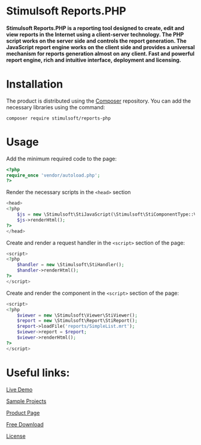 # Stimulsoft Reports.PHP

#### Stimulsoft Reports.PHP is a reporting tool designed to create, edit and view reports in the Internet using a client-server technology. The PHP script works on the server side and controls the report generation. The JavaScript report engine works on the client side and provides a universal mechanism for reports generation almost on any client. Fast and powerful report engine, rich and intuitive interface, deployment and licensing.

# Installation
The product is distributed using the [Composer](https://getcomposer.org/) repository. You can add the necessary libraries using the command:

```
composer require stimulsoft/reports-php
```

# Usage
Add the minimum required code to the page:
```php
<?php
require_once 'vendor/autoload.php';
?>
```

Render the necessary scripts in the `<head>` section
```php
<head>
<?php
    $js = new \Stimulsoft\StiJavaScript(\Stimulsoft\StiComponentType::Viewer);
    $js->renderHtml();
?>
</head>
```

Create and render a request handler in the `<script>` section of the page:
```php
<script>
<?php
    $handler = new \Stimulsoft\StiHandler();
    $handler->renderHtml();
?>
</script>
```

Create and render the component in the `<script>` section of the page:
```php
<script>
<?php
    $viewer = new \Stimulsoft\Viewer\StiViewer();
    $report = new \Stimulsoft\Report\StiReport();
    $report->loadFile('reports/SimpleList.mrt');
    $viewer->report = $report;
    $viewer->renderHtml();
?>
</script>
```

# Useful links:

[Live Demo](http://demo.stimulsoft.com/#Js)

[Sample Projects](https://github.com/stimulsoft/Samples-JS-PHP)

[Product Page](https://www.stimulsoft.com/en/products/reports-php)

[Free Download](https://www.stimulsoft.com/en/downloads)

[License](LICENSE.md)
